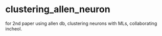 # clustering_allen_neuron
for 2nd paper using allen db, clustering neurons with MLs, collaborating incheol.
